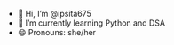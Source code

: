 - 👋 Hi, I’m @ipsita675
- 🌱 I’m currently learning Python and DSA
- 😄 Pronouns: she/her


<!---
ipsita675/ipsita675 is a ✨ special ✨ repository because its `README.md` (this file) appears on your GitHub profile.
You can click the Preview link to take a look at your changes.
--->
